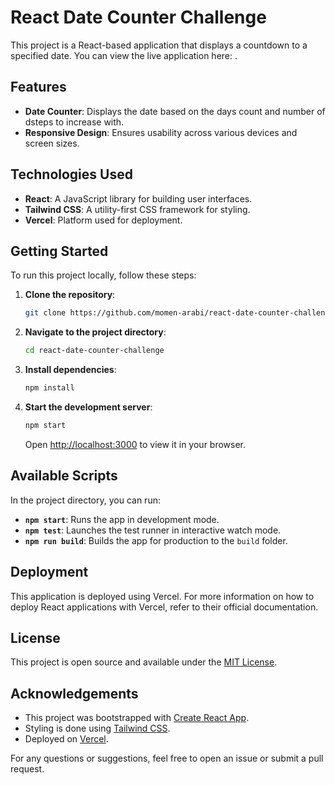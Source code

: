 # React Date Counter Challenge

This project is a React-based application that displays a countdown to a specified date. You can view the live application here: .

## Features

- **Date Counter**: Displays the date based on the days count and number of dsteps to increase with.
- **Responsive Design**: Ensures usability across various devices and screen sizes.

## Technologies Used

- **React**: A JavaScript library for building user interfaces.
- **Tailwind CSS**: A utility-first CSS framework for styling.
- **Vercel**: Platform used for deployment.

## Getting Started

To run this project locally, follow these steps:

1. **Clone the repository**:

   ```bash
   git clone https://github.com/momen-arabi/react-date-counter-challenge.git
   ```

2. **Navigate to the project directory**:

   ```bash
   cd react-date-counter-challenge
   ```

3. **Install dependencies**:

   ```bash
   npm install
   ```

4. **Start the development server**:

   ```bash
   npm start
   ```

   Open [http://localhost:3000](http://localhost:3000) to view it in your browser.

## Available Scripts

In the project directory, you can run:

- **`npm start`**: Runs the app in development mode.
- **`npm test`**: Launches the test runner in interactive watch mode.
- **`npm run build`**: Builds the app for production to the `build` folder.

## Deployment

This application is deployed using Vercel. For more information on how to deploy React applications with Vercel, refer to their official documentation.

## License

This project is open source and available under the [MIT License](LICENSE).

## Acknowledgements

- This project was bootstrapped with [Create React App](https://github.com/facebook/create-react-app).
- Styling is done using [Tailwind CSS](https://tailwindcss.com/).
- Deployed on [Vercel](https://vercel.com/).

For any questions or suggestions, feel free to open an issue or submit a pull request.
